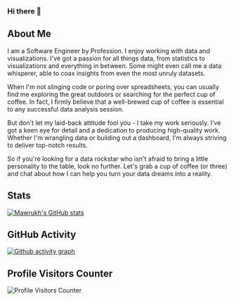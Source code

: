 ### Hi there 👋

## About Me
I am a Software Engineer by Profession. I enjoy working with data and visualizations. I've got a passion for all things data, from statistics to visualizations and everything in between. Some might even call me a data whisperer, able to coax insights from even the most unruly datasets.

When I'm not slinging code or poring over spreadsheets, you can usually find me exploring the great outdoors or searching for the perfect cup of coffee. In fact, I firmly believe that a well-brewed cup of coffee is essential to any successful data analysis session.

But don't let my laid-back attitude fool you - I take my work seriously. I've got a keen eye for detail and a dedication to producing high-quality work. Whether I'm wrangling data or building out a dashboard, I'm always striving to deliver top-notch results.

So if you're looking for a data rockstar who isn't afraid to bring a little personality to the table, look no further. Let's grab a cup of coffee (or three) and chat about how I can help you turn your data dreams into a reality.

## Stats
[![Mawrukh's GitHub stats](https://github-readme-stats.vercel.app/api?username=mawrukh&show_icons=true&theme=radical)](https://github.com/mawrukh/github-readme-stats)


## GitHub Activity

[![Github activity graph](https://github-readme-activity-graph.cyclic.app/graph?username=mawrukh&theme=github)](https://github.com/mawrukh/github-readme-activity-graph)

## Profile Visitors Counter

![Profile Visitors Counter](https://komarev.com/ghpvc/?username=mawrukh)

<!-- ## Skills Chart

![Python](https://img.shields.io/badge/Python-Intermediate-yellow)
![R](https://img.shields.io/badge/R-Beginner-pink)
![SQL](https://img.shields.io/badge/SQL-Advanced-blue)
![Data Visualization](https://img.shields.io/badge/Data%20Visualization-Expert-green)
 -->
